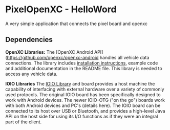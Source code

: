 PixelOpenXC - HelloWord
=====================

A very simple application that connects the pixel board and openxc

## Dependencies

**OpenXC Libraries:** The [OpenXC Android
API](https://github.com/openxc/openxc-android handles all vehicle data
connections. The library includes [installation
instructions](http://openxcplatform.com/android/api-guide.html), example code
and additional documentation in the README file. This library is needed to
access any vehicle data.

**IOIO Libraries** The [IOIO Library](https://github.com/sudipto13/ioio) and board provides a host machine the capability of interfacing with external hardware over a variety of commonly used protocols. The original IOIO board has been specifically designed to work with Android devices. The newer IOIO-OTG ("on the go") boards work with both Android devices and PC's (details here). The IOIO board can be connected to its host over USB or Bluetooth, and provides a high-level Java API on the host side for using its I/O functions as if they were an integral part of the client.

